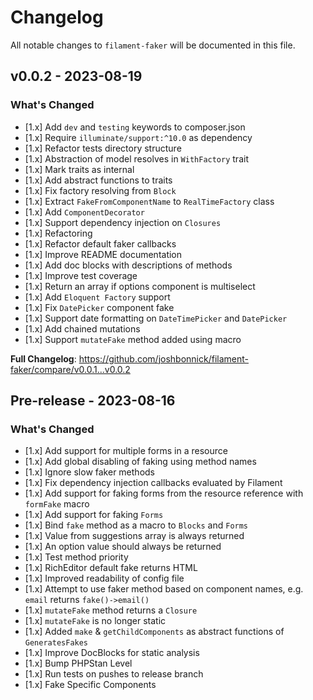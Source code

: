 # Changelog

All notable changes to `filament-faker` will be documented in this file.

## v0.0.2 - 2023-08-19

### What's Changed

- [1.x] Add `dev` and `testing` keywords to composer.json
- [1.x] Require `illuminate/support:^10.0` as dependency
- [1.x] Refactor tests directory structure
- [1.x] Abstraction of model resolves in `WithFactory` trait
- [1.x] Mark traits as internal
- [1.x] Add abstract functions to traits
- [1.x] Fix factory resolving from `Block`
- [1.x] Extract `FakeFromComponentName` to `RealTimeFactory` class
- [1.x] Add `ComponentDecorator`
- [1.x] Support dependency injection on `Closures`
- [1.x] Refactoring
- [1.x] Refactor default faker callbacks
- [1.x] Improve README documentation
- [1.x] Add doc blocks with descriptions of methods
- [1.x] Improve test coverage
- [1.x] Return an array if options component is multiselect
- [1.x] Add `Eloquent Factory` support
- [1.x] Fix `DatePicker` component fake
- [1.x] Support date formatting on `DateTimePicker` and `DatePicker`
- [1.x] Add chained mutations
- [1.x] Support `mutateFake` method added using macro

**Full Changelog**: https://github.com/joshbonnick/filament-faker/compare/v0.0.1...v0.0.2

## Pre-release - 2023-08-16

### What's Changed

- [1.x] Add support for multiple forms in a resource
- [1.x] Add global disabling of faking using method names
- [1.x] Ignore slow faker methods
- [1.x] Fix dependency injection callbacks evaluated by Filament
- [1.x] Add support for faking forms from the resource reference with `formFake` macro
- [1.x] Add support for faking `Forms`
- [1.x] Bind `fake` method as a macro to `Blocks` and `Forms`
- [1.x] Value from suggestions array is always returned
- [1.x] An option value should always be returned
- [1.x] Test method priority
- [1.x] RichEditor default fake returns HTML
- [1.x] Improved readability of config file
- [1.x] Attempt to use faker method based on component names, e.g. `email` returns `fake()->email()`
- [1.x] `mutateFake` method returns a `Closure`
- [1.x] `mutateFake` is no longer static
- [1.x] Added `make` & `getChildComponents` as abstract functions of `GeneratesFakes`
- [1.x] Improve DocBlocks for static analysis
- [1.x] Bump PHPStan Level
- [1.x] Run tests on pushes to release branch
- [1.x] Fake Specific Components
